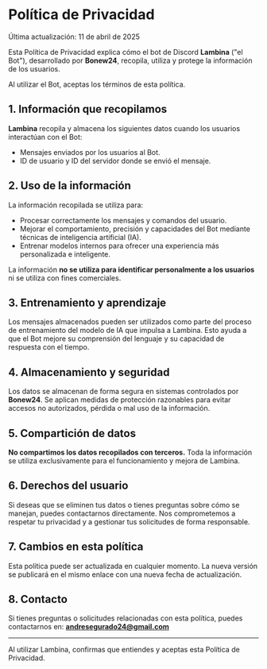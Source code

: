 # Política de Privacidad

Última actualización: 11 de abril de 2025

Esta Política de Privacidad explica cómo el bot de Discord **Lambina** ("el Bot"), desarrollado por **Bonew24**, recopila, utiliza y protege la información de los usuarios.

Al utilizar el Bot, aceptas los términos de esta política.

## 1. Información que recopilamos

**Lambina** recopila y almacena los siguientes datos cuando los usuarios interactúan con el Bot:

- Mensajes enviados por los usuarios al Bot.
- ID de usuario y ID del servidor donde se envió el mensaje.

## 2. Uso de la información

La información recopilada se utiliza para:

- Procesar correctamente los mensajes y comandos del usuario.
- Mejorar el comportamiento, precisión y capacidades del Bot mediante técnicas de inteligencia artificial (IA).
- Entrenar modelos internos para ofrecer una experiencia más personalizada e inteligente.

La información **no se utiliza para identificar personalmente a los usuarios** ni se utiliza con fines comerciales.

## 3. Entrenamiento y aprendizaje

Los mensajes almacenados pueden ser utilizados como parte del proceso de entrenamiento del modelo de IA que impulsa a Lambina. Esto ayuda a que el Bot mejore su comprensión del lenguaje y su capacidad de respuesta con el tiempo.

## 4. Almacenamiento y seguridad

Los datos se almacenan de forma segura en sistemas controlados por **Bonew24**. Se aplican medidas de protección razonables para evitar accesos no autorizados, pérdida o mal uso de la información.

## 5. Compartición de datos

**No compartimos los datos recopilados con terceros.** Toda la información se utiliza exclusivamente para el funcionamiento y mejora de Lambina.

## 6. Derechos del usuario

Si deseas que se eliminen tus datos o tienes preguntas sobre cómo se manejan, puedes contactarnos directamente. Nos comprometemos a respetar tu privacidad y a gestionar tus solicitudes de forma responsable.

## 7. Cambios en esta política

Esta política puede ser actualizada en cualquier momento. La nueva versión se publicará en el mismo enlace con una nueva fecha de actualización.

## 8. Contacto

Si tienes preguntas o solicitudes relacionadas con esta política, puedes contactarnos en: **andresegurado24@gmail.com**

---

Al utilizar Lambina, confirmas que entiendes y aceptas esta Política de Privacidad.
